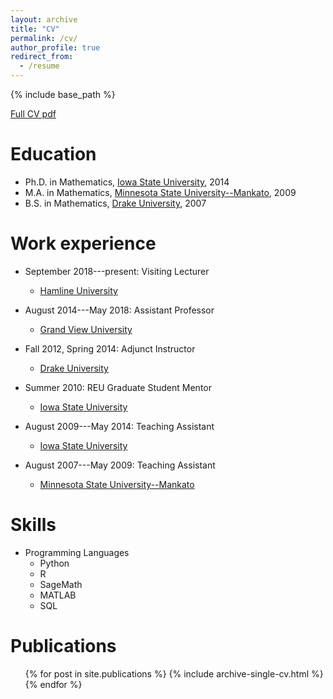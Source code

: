 ```yaml
---
layout: archive
title: "CV"
permalink: /cv/
author_profile: true
redirect_from:
  - /resume
---
```


{% include base_path %}

[Full CV pdf](https://cerickson30.github.io/files/cericksonCV.pdf)

Education
======
* Ph.D. in Mathematics, [Iowa State University](https://www.iastate.edu), 2014
* M.A. in Mathematics, [Minnesota State University--Mankato](https://www.mnsu.edu), 2009
* B.S. in Mathematics, [Drake University](https://www.drake.edu), 2007

Work experience
======
* September 2018---present: Visiting Lecturer
  * [Hamline University](https://www.hamline.edu)

* August 2014---May 2018: Assistant Professor
  * [Grand View University](https://www.grandview.edu)

* Fall 2012, Spring 2014: Adjunct Instructor
  * [Drake University](https://www.drake.edu)

* Summer 2010: REU Graduate Student Mentor
  * [Iowa State University](https://www.iastate.edu)

* August 2009---May 2014: Teaching Assistant
  * [Iowa State University](https://www.iastate.edu)
* August 2007---May 2009: Teaching Assistant
  * [Minnesota State University--Mankato](https://www.mnsu.edu)

  
Skills
======
* Programming Languages
  * Python
  * R
  * SageMath
  * MATLAB
  * SQL

Publications
======
  <ol>{% for post in site.publications %}
    {% include archive-single-cv.html %}
  {% endfor %}</ol>
